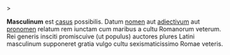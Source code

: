 <!-- markdownlint-disable MD041 -->>
**Masculinum** est [casus](casus.md) possibilis. Datum [nomen](nomen.md) aut [adiectivum](adiectivum.md) aut [pronomen](pronomen.md) relatum rem iunctam cum maribus a cultu Romanorum veterum. Rei generis insciti promiscuive (ut populus) auctores plures Latini masculinum supponeret gratia vulgo cultu sexismaticissimo Romae veteris.

